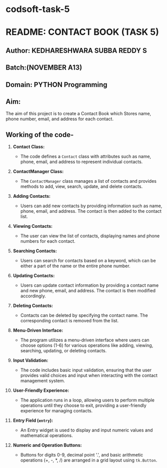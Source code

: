 # codsoft-task-5

# README: CONTACT BOOK (TASK 5)

## Author: KEDHARESHWARA SUBBA REDDY S

## Batch:(NOVEMBER A13)

## Domain: PYTHON Programming

## Aim:

The aim of this project is to create a Contact Book which Stores name, phone number, email, and address for each contact.

 ## Working of the code-

1. **Contact Class:**
   - The code defines a `Contact` class with attributes such as name, phone, email, and address to represent individual contacts.

2. **ContactManager Class:**
   - The `ContactManager` class manages a list of contacts and provides methods to add, view, search, update, and delete contacts.

3. **Adding Contacts:**
   - Users can add new contacts by providing information such as name, phone, email, and address. The contact is then added to the contact list.

4. **Viewing Contacts:**
   - The user can view the list of contacts, displaying names and phone numbers for each contact.

5. **Searching Contacts:**
   - Users can search for contacts based on a keyword, which can be either a part of the name or the entire phone number.

6. **Updating Contacts:**
   - Users can update contact information by providing a contact name and new phone, email, and address. The contact is then modified accordingly.

7. **Deleting Contacts:**
   - Contacts can be deleted by specifying the contact name. The corresponding contact is removed from the list.

8. **Menu-Driven Interface:**
   - The program utilizes a menu-driven interface where users can choose options (1-6) for various operations like adding, viewing, searching, updating, or deleting contacts.

9. **Input Validation:**
   - The code includes basic input validation, ensuring that the user provides valid choices and input when interacting with the contact management system.

10. **User-Friendly Experience:**
    - The application runs in a loop, allowing users to perform multiple operations until they choose to exit, providing a user-friendly experience for managing contacts.



1. **Entry Field (`entry`):**
   - An Entry widget is used to display and input numeric values and mathematical operations.

2. **Numeric and Operation Buttons:**
   - Buttons for digits 0-9, decimal point '.', and basic arithmetic operations (+, -, *, /) are arranged in a grid layout using `tk.Button`.
